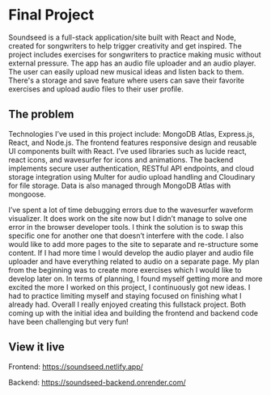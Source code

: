 # Final Project
Soundseed is a full-stack application/site built with React and Node, created for songwriters to help trigger creativity and get inspired. The project includes exercises for songwriters to practice making music without external pressure. The app has an audio file uploader and an audio player. The user can easily upload new musical ideas and listen back to them. There's a storage and save feature where users can save their favorite exercises and upload audio files to their user profile.

## The problem
Technologies I’ve used in this project include: MongoDB Atlas, Express.js, React, and Node.js. The frontend features responsive design and reusable UI components built with React. I’ve used libraries such as lucide react, react icons, and wavesurfer for icons and animations. The backend implements secure user authentication, RESTful API endpoints, and cloud storage integration using Multer for audio upload handling and Cloudinary for file storage. Data is also managed through MongoDB Atlas with mongoose.

I’ve spent a lot of time debugging errors due to the wavesurfer waveform visualizer. It does work on the site now but I didn’t manage to solve one error in the browser developer tools. I think the solution is to swap this specific one for another one that doesn’t interfere with the code. I also would like to add more pages to the site to separate and re-structure some content. If I had more time I would develop the audio player and audio file uploader and have everything related to audio on a separate page. My plan from the beginning was to create more exercises which I would like to develop later on. In terms of planning, I found myself getting more and more excited the more I worked on this project, I continuously got new ideas. I had to practice limiting myself and staying focused on finishing what I already had. Overall I really enjoyed creating this fullstack project. Both coming up with the initial idea and building the frontend and backend code have been challenging but very fun!

## View it live
Frontend:
https://soundseed.netlify.app/

Backend:
https://soundseed-backend.onrender.com/